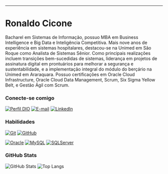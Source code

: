 ---

# Ronaldo Cicone

Bacharel em Sistemas de Informação, possuo MBA em Business Intelligence e Big Data e Inteligência Competitiva.
Mais nove anos de experiência em sistemas hospitalares, destacou-se na Unimed em São Roque como Analista de Sistemas Sênior.
Como principais realizações incluem transições bem-sucedidas de sistemas, liderança em projetos de assinatura digital em prontuários para melhorar a segurança e sustentabilidade, e a implementação integral do módulo do berçário na Unimed em Araraquara. Possuo certificações em Oracle Cloud Infrastructure, Oracle Cloud Data Management, Scrum, Six Sigma Yellow Belt, e Gestão Ágil com Scrum. 

### Conecte-se comigo

[![Perfil DIO](https://img.shields.io/badge/-Meu%20Perfil%20na%20DIO-30A3DC?style=for-the-badge)](https://github.com/ronaldocicone)
[![E-mail](https://img.shields.io/badge/-Email-000?style=for-the-badge&logo=microsoft-outlook&logoColor=E94D5F)](mailto:ronaldocicone@gmail.com)
[![LinkedIn](https://img.shields.io/badge/-LinkedIn-000?style=for-the-badge&logo=linkedin&logoColor=30A3DC)](https://www.linkedin.com/in/ronaldo-cicone/)

### Habilidades

[![Git](https://img.shields.io/badge/Git-000?style=for-the-badge&logo=git&logoColor=E94D5F)](https://git-scm.com/doc)
[![GitHub](https://img.shields.io/badge/GitHub-000?style=for-the-badge&logo=github&logoColor=30A3DC)](https://docs.github.com/)


[![Oracle](https://img.shields.io/badge/Oracle-F80000?style=for-the-badge&logo=Oracle&logoColor=white)](https://www.oracle.com/br/)
[![MySQL](https://img.shields.io/badge/MySQL-005C84?style=for-the-badge&logo=mysql&logoColor=white)](https://www.mysql.com/)
[![SQLServer](https://img.shields.io/badge/Microsoft%20SQL%20Server-CC2927?style=for-the-badge&logo=microsoft%20sql%20server&logoColor=white)](https://learn.microsoft.com/pt-br/sql/?view=sql-server-ver16)


### GitHub Stats

![GitHub Stats](https://github-readme-stats.vercel.app/api?username=ronaldocicone&theme=transparent&bg_color=000&border_color=30A3DC&show_icons=true&icon_color=30A3DC&title_color=E94D5F&text_color=FFF)
![Top Langs](https://github-readme-stats-git-masterrstaa-rickstaa.vercel.app/api/top-langs/?username=ronaldocicone&layout=compact&bg_color=000&border_color=30A3DC&title_color=E94D5F&text_color=FFF)

